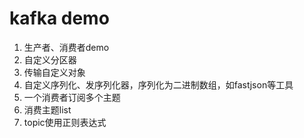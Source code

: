 # kafka demo  
1. 生产者、消费者demo  
2. 自定义分区器  
3. 传输自定义对象  
  1. 自定义序列化、发序列化器，序列化为二进制数组，如fastjson等工具  
4. 一个消费者订阅多个主题
  1. 消费主题list  
  2. topic使用正则表达式